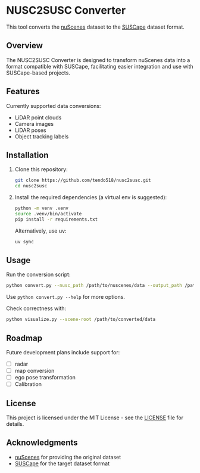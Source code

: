 # NUSC2SUSC Converter

This tool converts the [nuScenes](https://www.nuscenes.org/) dataset to the [SUSCape](https://suscape.net) dataset format.

## Overview

The NUSC2SUSC Converter is designed to transform nuScenes data into a format compatible with SUSCape, facilitating easier integration and use with SUSCape-based projects.

## Features

Currently supported data conversions:

- LiDAR point clouds
- Camera images
- LiDAR poses
- Object tracking labels

## Installation

1. Clone this repository:

   ```sh
   git clone https://github.com/tendo518/nusc2susc.git
   cd nusc2susc
   ```

2. Install the required dependencies (a virtual env is suggested):

   ```sh
   python -m venv .venv
   source .venv/bin/activate
   pip install -r requirements.txt   
   ```

   Alternatively, use uv:
   ```sh
   uv sync
   ```

## Usage

Run the conversion script:

```sh
python convert.py --nusc_path /path/to/nuscenes/data --output_path /path/to/output
```

Use `python convert.py --help` for more options.

Check correctness with:

```sh
python visualize.py --scene-root /path/to/converted/data
```

## Roadmap

Future development plans include support for:

- [ ] radar
- [ ] map conversion
- [ ] ego pose transformation
- [ ] Calibration

## License

This project is licensed under the MIT License - see the [LICENSE](LICENSE) file for details.

## Acknowledgments

- [nuScenes](https://www.nuscenes.org/) for providing the original dataset
- [SUSCape](https://suscape.net) for the target dataset format
